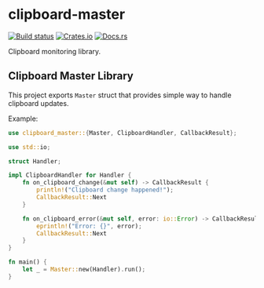 # clipboard-master

[![Build status](https://ci.appveyor.com/api/projects/status/b6qd83x9p5ej3n2j/branch/master?svg=true)](https://ci.appveyor.com/project/DoumanAsh/clipboard-master/branch/master)
[![Crates.io](https://img.shields.io/crates/v/clipboard-master.svg)](https://crates.io/crates/clipboard-master)
[![Docs.rs](https://docs.rs/clipboard-master/badge.svg)](https://docs.rs/clipboard-master/*/x86_64-pc-windows-msvc/clipboard_master/)

Clipboard monitoring library.

## Clipboard Master Library

This project exports `Master` struct that provides simple way to handle clipboard updates.

Example:
```rust
use clipboard_master::{Master, ClipboardHandler, CallbackResult};

use std::io;

struct Handler;

impl ClipboardHandler for Handler {
    fn on_clipboard_change(&mut self) -> CallbackResult {
        println!("Clipboard change happened!");
        CallbackResult::Next
    }

    fn on_clipboard_error(&mut self, error: io::Error) -> CallbackResult {
        eprintln!("Error: {}", error);
        CallbackResult::Next
    }
}

fn main() {
    let _ = Master::new(Handler).run();
}
```
